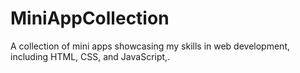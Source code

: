 # MiniAppCollection
A collection of mini apps showcasing my skills in web development, including HTML, CSS, and JavaScript,.
